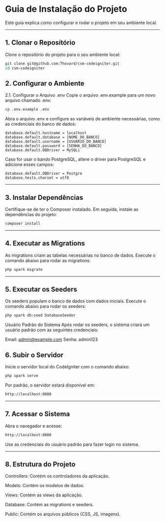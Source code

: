 # **Guia de Instalação do Projeto**

Este guia explica como configurar e rodar o projeto em seu ambiente local.

---

## **1. Clonar o Repositório**

Clone o repositório do projeto para o seu ambiente local:

```bash
git clone git@github.com:Thovard/csm-codeigniter.git
cd csm-codeigniter
```

## **2. Configurar o Ambiente**
2.1. Configurar o Arquivo .env
Copie o arquivo .env.example para um novo arquivo chamado .env:

```bash
cp .env.example .env
```
Abra o arquivo .env e configure as variáveis de ambiente necessárias, como as credenciais do banco de dados:
```env
database.default.hostname = localhost
database.default.database = [NOME_DO_BANCO]
database.default.username = [USUARIO_DO_BANCO]
database.default.password = [SENHA_DO_BANCO]
database.default.DBDriver = MySQLi
```
Caso for usar o bando PostgreSQL, altere o driver para PostgreSQL e adicione esses campos:

```env
database.default.DBDriver = Postgre
database.tests.charset = utf8
```


---

## **3. Instalar Dependências**
Certifique-se de ter o Composer instalado. Em seguida, instale as dependências do projeto:

```bash
composer install
```

---

## **4. Executar as Migrations**
As migrations criam as tabelas necessárias no banco de dados. Execute o comando abaixo para rodar as migrations:

```bash
php spark migrate
```

---

## **5. Executar os Seeders**
Os seeders populam o banco de dados com dados iniciais. Execute o comando abaixo para rodar os seeders:

```bash
php spark db:seed DatabaseSeeder
```

Usuário Padrão do Sistema
Após rodar os seeders, o sistema criará um usuário padrão com as seguintes credenciais:

Email: admin@example.com
Senha: admin123

## **6. Subir o Servidor**
Inicie o servidor local do CodeIgniter com o comando abaixo:

```bash 
php spark serve
```
Por padrão, o servidor estará disponível em:

```bash
http://localhost:8080
```

---

## **7. Acessar o Sistema**
Abra o navegador e acesse:

```bash
http://localhost:8080
```
Use as credenciais do usuário padrão para fazer login no sistema.

---

## **8. Estrutura do Projeto**
Controllers: Contém os controladores da aplicação.

Models: Contém os modelos de dados.

Views: Contém as views da aplicação.

Database: Contém as migrations e seeders.

Public: Contém os arquivos públicos (CSS, JS, imagens).